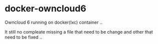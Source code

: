 docker-owncloud6
================

Owncloud 6 running on docker(lxc) container ..


It still no compleate missing a file that need to be change and other that need to be fixed ..
